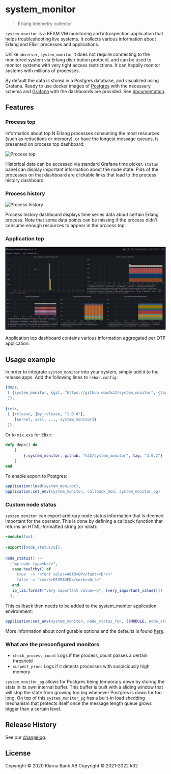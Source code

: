 # system_monitor
> Erlang telemetry collector

`system_monitor` is a BEAM VM monitoring and introspection application
that helps troubleshooting live systems. It collects various
information about Erlang and Elixir processes and applications.

Unlike `observer`, `system_monitor` it does not require connecting to
the monitored system via Erlang distribution protocol, and can be used
to monitor systems with very tight access restrictions. It can happily
monitor systems with millions of processes.

By default the data is stored in a Postgres database, and visualized
using Grafana. Ready to use docker images of
[Postgres](https://github.com/k32/grafana-dashboards/pkgs/container/sysmon-postgres)
with the necessary schema and
[Grafana](https://github.com/k32/grafana-dashboards/pkgs/container/sysmon-grafana)
with the dashboards are provided. See
[documentation](https://github.com/k32/grafana-dashboards).

## Features

### Process top

Information about top N Erlang processes consuming the most resources
(such as reductions or memory), or have the longest message queues, is
presented on process top dashboard:

![Process top](doc/proc_top.png)

Historical data can be accessed via standard Grafana time
picker. `status` panel can display important information about the
node state. Pids of the processes on that dashboard are clickable
links that lead to the process history dashboard.

### Process history
![Process history](doc/proc_history.png)

Process history dashboard displays time series data about certain
Erlang process. Note that some data points can be missing if the
process didn't consume enough resources to appear in the process top.

### Application top
![Application top](doc/app_top.png)

Application top dashboard contains various information aggregated per
OTP application.

## Usage example

In order to integrate `system_monitor` into your system, simply add it
to the release apps. Add the following lines to `rebar.config`:

```erlang
{deps,
 [ {system_monitor, {git, "https://github.com/k32/system_monitor", {tag, "3.0.2"}}}
 ]}.

{relx,
 [ {release, {my_release, "1.0.0"},
    [kernel, sasl, ..., system_monitor]}
 ]}.
```

Or to `mix.exs` for Elixir:

```elixir
defp deps() do
    [
        {:system_monitor, github: "k32/system_monitor", tag: "3.0.2"}
    ]
end
```

To enable export to Postgres:

```erlang
application:load(system_monitor),
application:set_env(system_monitor, callback_mod, system_monitor_pg)
```

### Custom node status

`system_monitor` can export arbitrary node status information that is
deemed important for the operator. This is done by defining a callback
function that returns an HTML-formatted string (or iolist):

```erlang
-module(foo).

-export([node_status/0]).

node_status() ->
  ["my node type<br/>",
   case healthy() of
     true  -> "<font color=#0f0>UP</font><br/>"
     false -> "<mark>DEGRADED</mark><br/>"
   end,
   io_lib:format("very important value=~p", [very_important_value()])
  ].
```

This callback then needs to be added to the system_monitor application
environment:

```erlang
application:set_env(system_monitor, node_status_fun, {?MODULE, node_status})
```

More information about configurable options and the defaults is found
[here](src/system_monitor.app.src).

### What are the preconfigured monitors

* `check_process_count`
  Logs if the process_count passes a certain threshold
* `suspect_procs`
  Logs if it detects processes with suspiciously high memory

`system_monitor_pg` allows for Postgres being temporary down by storing the stats in its own internal buffer.
This buffer is built with a sliding window that will stop the state from growing too big whenever
Postgres is down for too long. On top of this `system_monitor_pg` has a built-in load
shedding mechanism that protects itself once the message length queue grows bigger than a certain level.

## Release History

See our [changelog](CHANGELOG.md).

## License

Copyright © 2020 Klarna Bank AB
Copyright © 2021-2022 k32
